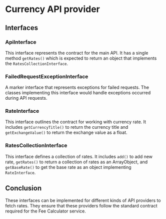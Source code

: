# Currency API provider

## Interfaces

### ApiInterface

This interface represents the contract for the main API. It has a single method `getRates()` which is expected to return an object that implements the `RatesCollectionInterface`.

### FailedRequestExceptionInterface

A marker interface that represents exceptions for failed requests. The classes implementing this interface would handle exceptions occurred during API requests.

### RateInterface

This interface outlines the contract for working with currency rate. It includes `getCurrencyTitle()` to return the currency title and `getExchangeValue()` to return the exchange value as a float.

### RatesCollectionInterface

This interface defines a collection of rates. It includes `add()` to add new rate, `getRates()` to return a collection of rates as an ArrayObject, and `getBaseRate()` to get the base rate as an object implementing `RateInterface`.

## Conclusion

These interfaces can be implemented for different kinds of API providers to fetch rates. They ensure that these providers follow the standard contract required for the Fee Calculator service.